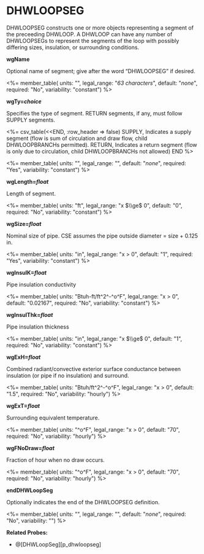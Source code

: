 # DHWLOOPSEG

DHWLOOPSEG constructs one or more objects representing a segment of the preceeding DHWLOOP. A DHWLOOP can have any number of DHWLOOPSEGs to represent the segments of the loop with possibly differing sizes, insulation, or surrounding conditions.

**wgName**

Optional name of segment; give after the word “DHWLOOPSEG” if desired.

<%= member_table(
units: "",
legal_range: "_63 characters_",
default: "_none_",
required: "No",
variability: "constant")
%>

**wgTy=_choice_**

Specifies the type of segment. RETURN segments, if any, must follow SUPPLY segments.

<%= csv_table(<<END, :row_header => false)
SUPPLY, Indicates a supply segment (flow is sum of circulation and draw flow&comma; child DHWLOOPBRANCHs permitted).
RETURN, Indicates a return segment (flow is only due to circulation&comma; child DHWLOOPBRANCHs not allowed)
END
%>

<%= member_table(
units: "",
legal_range: "",
default: "_none_",
required: "Yes",
variability: "constant")
%>

**wgLength=_float_**

Length of segment.

<%= member_table(
units: "ft",
legal_range: "x $\\ge$ 0",
default: "0",
required: "No",
variability: "constant")
%>

**wgSize=_float_**

Nominal size of pipe. CSE assumes the pipe outside diameter = size + 0.125 in.

<%= member_table(
units: "in",
legal_range: "x $>$ 0",
default: "1",
required: "Yes",
variability: "constant")
%>

**wgInsulK=_float_**

Pipe insulation conductivity

<%= member_table(
units: "Btuh-ft/ft^2^-^o^F",
legal_range: "x $>$ 0",
default: "0.02167",
required: "No",
variability: "constant")
%>

**wgInsulThk=_float_**

Pipe insulation thickness

<%= member_table(
units: "in",
legal_range: "x $\\ge$ 0",
default: "1",
required: "No",
variability: "constant")
%>

**wgExH=_float_**

Combined radiant/convective exterior surface conductance between insulation (or pipe if no insulation) and surround.

<%= member_table(
units: "Btuh/ft^2^-^o^F",
legal_range: "x $>$ 0",
default: "1.5",
required: "No",
variability: "hourly")
%>

**wgExT=_float_**

Surrounding equivalent temperature.

<%= member_table(
units: "^o^F",
legal_range: "x $>$ 0",
default: "70",
required: "No",
variability: "hourly")
%>

**wgFNoDraw=_float_**

Fraction of hour when no draw occurs.

<%= member_table(
units: "^o^F",
legal_range: "x $>$ 0",
default: "70",
required: "No",
variability: "hourly")
%>

**endDHWLoopSeg**

Optionally indicates the end of the DHWLOOPSEG definition.

<%= member_table(
units: "",
legal_range: "",
default: "_none_",
required: "No",
variability: "")
%>

**Related Probes:**

- @[DHWLoopSeg][p_dhwloopseg]
